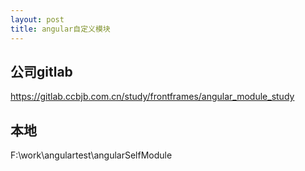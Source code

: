 ```yaml
---
layout: post
title: angular自定义模块
---
```


## 公司gitlab
https://gitlab.ccbjb.com.cn/study/frontframes/angular_module_study

## 本地
F:\work\angulartest\angularSelfModule